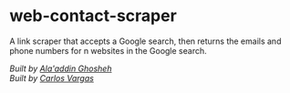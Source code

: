 # web-contact-scraper
A link scraper that accepts a Google search, then returns the emails and phone numbers for n websites in the Google search. 

*Built by [Ala'addin Ghosheh](https://github.com/alaaddingh)*  
*Built by [Carlos Vargas](https://github.com/changerate)*  